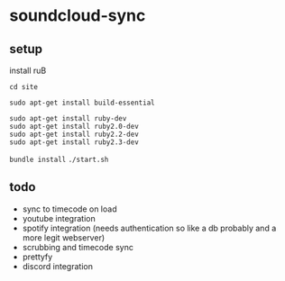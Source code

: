 # soundcloud-sync


## setup
install ruB

`cd site` 

```
sudo apt-get install build-essential 
```


```
sudo apt-get install ruby-dev
sudo apt-get install ruby2.0-dev
sudo apt-get install ruby2.2-dev
sudo apt-get install ruby2.3-dev
```


`bundle install`
`./start.sh`



## todo

- sync to timecode on load
- youtube integration
- spotify integration (needs authentication so like a db probably and a more legit webserver)
- scrubbing and timecode sync
- prettyfy
- discord integration
